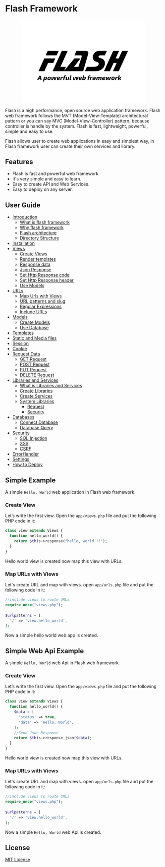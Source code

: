 # Flash Framework

<p align="center">
  <img src="flash-logo.jpg" width="400px" alt="Flash Logo">
</p>

Flash is a high performance, open source web application framework.
Flash web framework follows the MVT (Model-View-Template) architectural pattern or you can say MVC (Model-View-Controller) pattern, because controller is handle by the system.
Flash is fast, lightweight, powerful, simple and easy to use.

Flash allows user to create web applications in easy and simplest way, in Flash framework user can create their own services and library.

## Features

  - Flash is fast and powerful web framework.
  - It's very simple and easy to learn.
  - Easy to create API and Web Services.
  - Easy to deploy on any server.

## User Guide

- [Introduction](Introduction.md)
  - [What is flash framework](Introduction.md#What-is-flash-framework)
  - [Why flash framework](Introduction.md#Why-flash-framework)
  - [Flash architecture](Introduction.md#Flash-architecture)
  - [Directory Structure](Introduction.md#Directory-Structure-of-Flash)
- [Installation](Installation.md)
- [Views](Views.md)
  - [Create Views](Views.md#Create-a-view)
  - [Render templates](Views.md#Render-templates)
  - [Response data](Views.md#Response-data)
  - [Json Response](Views.md#Json-Response)
  - [Set Http Response code](Views.md#Set-Http-Response-code)
  - [Set Http Response header](Views.md#Set-Http-Response-header)
  - [Use Models](Views.md#Use-Models)
- [URLs](URLs.md)
  - [Map Urls with Views](URLs.md#Map-Urls-with-Views)
  - [URL patterns and slug](URLs.md#URL-patterns-and-slug)
  - [Regular Expressions](URLs.md#Regular-Expressions)
  - [Include URLs](URLs.md#Include-URLs)
- [Models](Models.md)
  - [Create Models](Models.md#Create-a-model)
  - [Use Database](Models.md#Use-Database)
- [Templates](Templates.md)
- [Static and Media files](Static-and-Media-files.md)
- [Session](Session.md)
- [Cookie](Cookie.md)
- [Request Data](Request-Data.md)
  - [GET Request](Request-Data.md#GET-Request)
  - [POST Request](Request-Data.md#POST-Request)
  - [PUT Request](Request-Data.md#PUT-Request)
  - [DELETE Request](Request-Data.md#DELETE-Request)
- [Libraries and Services](Libraries-and-Services.md)
  - [What is Libraries and Services](Libraries-and-Services.md#What-is-Libraries-and-Services)
  - [Create Libraries](Libraries-and-Services.md#Create-Libraries)
  - [Create Services](Libraries-and-Services.md#Create-Services)
  - [System Libraries](Libraries-and-Services.md#System-Libraries)
    - [Request](Libraries-and-Services.md#Request)
    - [Security](Libraries-and-Services.md#Security)
- [Databases](Databases.md)
  - [Connect Database](Databases.md#Connect-Database)
  - [Database Query](Databases.md#Database-Query)
- [Security](Security.md)
  - [SQL Injection](Security.md#SQL-Injection)
  - [XSS](Security.md#XSS)
  - [CSRF](Security.md#CSRF)
- [ErrorHandler](ErrorHandler.md)
- [Settings](Settings.md)
- [How to Deploy](How-to-Deploy.md)

## Simple Example

  A simple `Hello, World` web application in Flash web framework.

### Create View

  Let’s write the first view. Open the `app/views.php` file and put the following PHP code in it:

```php
class view extends Views {
  function hello_world() {
    return $this->response("hello, world !!");
  }
}
```

  Hello world view is created now map this view with URLs.

### Map URLs with Views

  Let's create URL and map with views. open `app/urls.php` file and put the following code in it:

```php
//include views to route URLs
require_once("views.php");

$urlpatterns = [
  '/' => 'view.hello_world',
];
```
  Now a simple hello world web app is created.


## Simple Web Api Example

  A simple `Hello, World` web Api in Flash web framework.

### Create View

  Let’s write the first view. Open the `app/views.php` file and put the following PHP code in it:

```php
class view extends Views {
  function hello_world() {
    $data = [
      'status' => true,
      'data' => 'Hello, World',
    ];
    //Send Json Response
    return $this->response_json($data);
  }
}
```

  Hello world view is created now map this view with URLs.

### Map URLs with Views

  Let's create URL and map with views. open `app/urls.php` file and put the following code in it:

```php
//include views to route URLs
require_once("views.php");

$urlpatterns = [
  '/' => 'view.hello_world',
];
```
  Now a simple `Hello, World` web Api is created.


## License

  [MIT License](../LICENSE)
